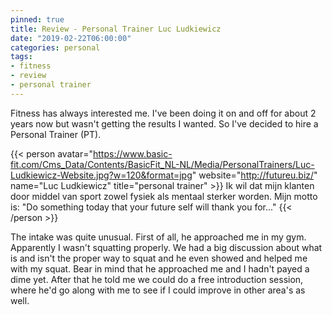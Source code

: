 ```yaml
---
pinned: true
title: Review - Personal Trainer Luc Ludkiewicz
date: "2019-02-22T06:00:00"
categories: personal
tags:
- fitness
- review
- personal trainer
---
```


<!-- Short intro -->
Fitness has always interested me. I've been doing it on and off for about 2 years now but wasn't getting the results I wanted.
So I've decided to hire a Personal Trainer (PT).

<!--more-->

{{< person avatar="https://www.basic-fit.com/Cms_Data/Contents/BasicFit_NL-NL/Media/PersonalTrainers/Luc-Ludkiewicz-Website.jpg?w=120&format=jpg" website="http://futureu.biz/" name="Luc Ludkiewicz" title="personal trainer" >}}
	Ik wil dat mijn klanten door middel van sport zowel fysiek als mentaal sterker worden. Mijn motto is: "Do something today that your future self will thank you for..."
{{< /person >}}

<!-- The intake -->
The intake was quite unusual. First of all, he approached me in my gym. Apparently I wasn't squatting properly. We had a big discussion about what is and isn't the proper way to squat and he even showed and helped me with my squat. Bear in mind that he approached me and I hadn't payed a dime yet.
After that he told me we could do a free introduction session, where he'd go along with me to see if I could improve in other area's as well.

<!-- The sessions -->


<!-- The guidance and instruction -->

<!-- Results -->

